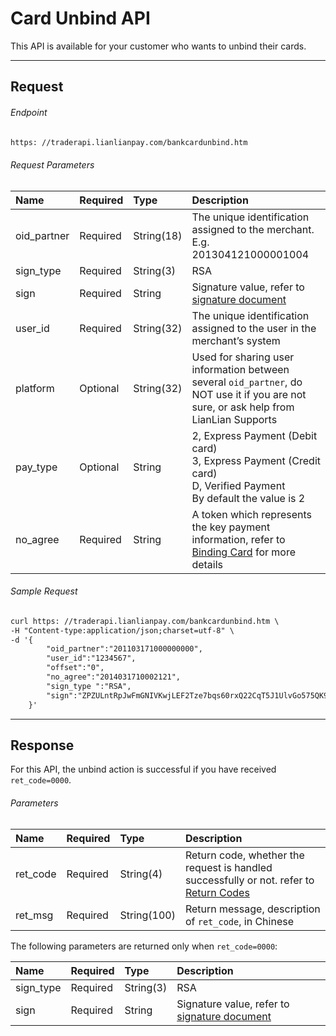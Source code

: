 # Card Unbind API

This API is available for your customer who wants to unbind their cards.

***

## Request

###### Endpoint

```html
https: //traderapi.lianlianpay.com/bankcardunbind.htm
```

###### Request Parameters

|Name|Required|Type|Description|
|:---|:---|:---|:---|
|oid_partner|Required|String(18)|The unique identification assigned to the merchant. E.g. 201304121000001004|
|sign_type|Required|String(3)|RSA |
|sign|Required|String|Signature value, refer to [signature document](signature.md)|
|user_id|Required|String(32)|The unique identification assigned to the user in the merchant’s system|
|platform|Optional|String(32)|Used for sharing user information between several ```oid_partner```, do NOT use it if you are not sure, or ask help from LianLian Supports|
|pay_type|Optional|String| 2, Express Payment (Debit card) <br> 3, Express Payment (Credit card) <br> D, Verified Payment <br> By default the value is 2 |
|no_agree|Required|String| A token which represents the key payment information, refer to [Binding Card](card-bind-overview.md) for more details|

###### Sample Request

```html
curl https: //traderapi.lianlianpay.com/bankcardunbind.htm \
-H "Content-type:application/json;charset=utf-8" \
-d '{
        "oid_partner":"201103171000000000",
        "user_id":"1234567",
        "offset":"0",
        "no_agree":"2014031710002121",
        "sign_type ":"RSA",
        "sign":"ZPZULntRpJwFmGNIVKwjLEF2Tze7bqs60rxQ22CqT5J1UlvGo575QK9z/+p+7E9cOoRoWzqR6xHZ6WVv3dloyGKDR0btvrdqPgUAoeaX/YOWzTh00vwcQ+HBtXE+vPTfAqjCTxiiSJEOY7ATCF1q7iP3sfQxhS0nDUug1LP3OLk="
    }'
```

***

## Response

For this API, the unbind action is successful if you have received ```ret_code=0000```.

###### Parameters

|Name|Required|Type|Description|
|:---|:---|:---|:---|
|ret_code|Required|String(4)|Return code, whether the request is handled successfully or not. refer to [Return Codes](return-codes.md)|
|ret_msg|Required|String(100)|Return message, description of ```ret_code```, in Chinese |

The following parameters are returned only when ```ret_code=0000```:

|Name|Required|Type|Description|
|:---|:---|:---|:---|
|sign_type|Required|String(3)|RSA |
|sign|Required|String|Signature value, refer to [signature document](signature.md)|